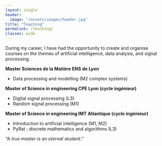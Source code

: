 ```yaml
---
layout: single
header:
  image: "/assets/images/header.jpg"
title: "Teaching"
permalink: /teaching/
classes: wide
---
```


During my career, I have had the opportunity to create and organise courses on the themes of artificial intelligence, data analysis, and signal processing.

**Master Sciences de la Matière ENS de Lyon**
- Data processing and modelling (M2 complex systems)

**Master of Science in engineering CPE Lyon (cycle ingénieur)**
- Digital signal processing (L3)
- Random signal processing (M1)

**Master of Science in engineering IMT Atlantique (cycle ingénieur)**
- Introduction to artificial intelligence (M1, M2)
- PyRat : discrete mathematics and algorithms (L3)

*“A true master is an eternal student.”*
